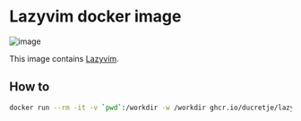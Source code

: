 # Lazyvim docker image
![image](https://github.com/DucretJe/lazyvim-image/assets/5384298/cf0ea408-eeb4-4e41-a9e8-fa7e7bc5e6b4)


This image contains [Lazyvim](https://www.lazyvim.org/).

## How to

```sh
docker run --rm -it -v `pwd`:/workdir -w /workdir ghcr.io/ducretje/lazyvim-image:latest
```
